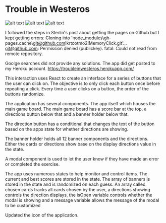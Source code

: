 # Trouble in Westeros
![alt text](https://img.shields.io/badge/uses-Node-brightgreen.svg) ![alt text](https://img.shields.io/badge/uses-React-brightgreen.svg)  ![alt text](https://img.shields.io/badge/uses-Bootstrap-blue.svg)

I followed the steps in Sterlin's post about getting the pages on Github but I kept getting errors:
Cloning into 'node_modules\gh-pages\.cache\git@github.com!krtcotmo2!MemoryClick.git'...
git@github.com: Permission denied (publickey).
fatal: Could not read from remote repository.

Goolge searches did not provide any solutions. The app did get posted to my Heroku account. https://troubleinwesteros.herokuapp.com/

This interaction uses React to create an interface for a series of buttons that the user can click on. The objective is to only click each button once before repeating a click. Every time a user clicks on a button, the order of the buttons randomize.

The application has several components. The app itself which houses the main game board. The main game board has a score bar at the top, a directions button below that and a banner holder below that. 

The direction button has a conditional that changes the text of the button based on the apps state for whether directions are showing.

The banner holder holds all 12 banner components and the directions. Either the cards or directions show base on the display directions value in the state.

A modal component is used to let the user know if they have made an error or completed the exercise.

The app uses numerous states to help monitor and control items. The current and best scores are stored in the state. The array of banners is stored in the state and is randomized on each guess. An array called chosen cards tracks all cards chosen by the user, a directions showing controls the direction displays, the isOpen variable controls whether the modal is showing and a message variable allows the message of the modal to be customized  

Updated the icon of the application.
